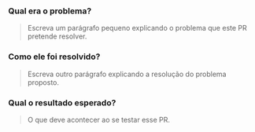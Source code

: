 ### Qual era o problema?

> Escreva um parágrafo pequeno explicando o problema que este PR pretende resolver.

### Como ele foi resolvido? 

> Escreva outro parágrafo explicando a resolução do problema proposto.

### Qual o resultado esperado? 

> O que deve acontecer ao se testar esse PR.
